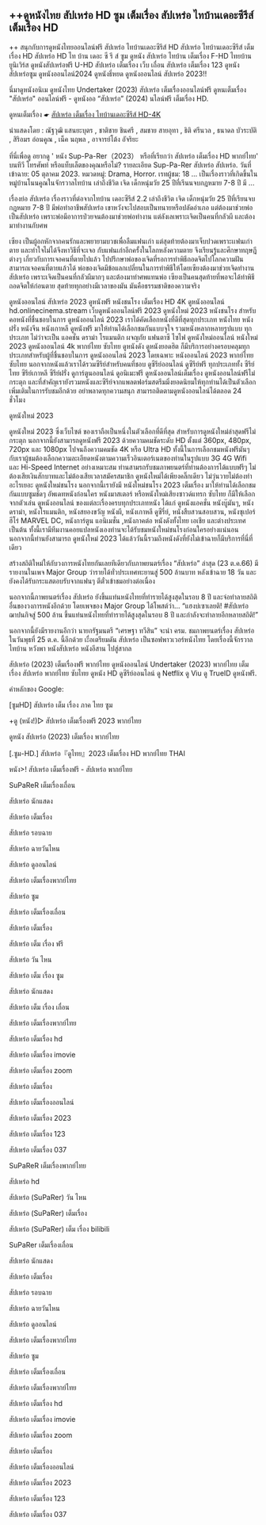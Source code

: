 ## ++ดูหนังไทย สัปเหร่อ HD ซูม เต็มเรื่อง สัปเหร่อ ไทบ้านเดอะซีรีส์ เต็มเรื่อง HD

++ สนุกกับการดูหนังไทยออนไลน์ฟรี สัปเหร่อ ไทบ้านเดอะซีรีส์ HD สัปเหร่อ ไทบ้านเดอะซีรีส์ เต็มเรื่อง HD สัปเหร่อ HD ไท บ้าน เดอะ ซี รี ส์ ซูม ดูหนัง สัปเหร่อ ไทบ้าน เต็มเรื่อง F-HD ไทยบ้านยูนิเวิร์ส ดูหนังสัปเหร่อฟรี U-HD สัปเหร่อ เต็มเรื่อง เว็บ เถื่อน สัปเหร่อ เต็มเรื่อง 123 ดูหนังสัปเหร่อซูม ดูหนังออนไลน์2024 ดูหนังธี่หยด ดูหนังออนไลน์ สัปเหร่อ 2023!!

นี่มาดูหนังอนิเม ดูหนังไทย Undertaker (2023) สัปเหร่อ เต็มเรื่องออนไลน์ฟรี ดูหนเต็มเรื่อง "สัปเหร่อ" ออนไลน์ฟรี - ดูหนังออ “สัปเหร่อ” (2024) นไลน์ฟรี เต็มเรื่อง HD.

ดูหนเต็มเรื่อง ☛ [สัปเหร่อ เต็มเรื่อง ไทบ้านเดอะซีรีส์  HD-4K](https://hd.flixmax.stream/th/movie/1113119?thaiban)

นำแสดงโดย : ณัฐวุฒิ แสนยะบุตร , ชาติชาย ชินศรี , สมชาย สายอุทา , ธิติ ศรีนวล , ธนาดล บัวระบัติ , สิริอมร อ่อนคูณ , เน็ค นฤพล , อาจารย์โต้ง อัจริยะ


ที่นี่เพื่อดู อยากดู ' หนัง Sup-Pa-Rer（2023） หรือที่เรียกว่า สัปเหร่อ  เต็มเรื่อง HD พากย์ไทย' บนทีวี โทรศัพท์ หรือแท็บเล็ตของคุณหรือไม่? รายละเอียด Sup-Pa-Rer สัปเหร่อ สัปเหร่อ. วันที่เข้าฉาย: 05 ตุลาคม 2023. หมวดหมู่: Drama, Horror. เรทผู้ชม: 18 ... เป็นเรื่องราวที่เกิดขึ้นในหมู่บ้านโนนคูณในจักรวาลไทบ้าน เล่าถึงชีวิต เจิด เด็กหนุ่มวัย 25 ปีที่เรีนนจบกฎหมาย 7-8 ปี มี ...

เรื่องย่อ สัปเหร่อ
เรื่องราวที่ต่อจากไทบ้าน เดอะซีรีส์ 2.2 เล่าถึงชีวิต เจิด เด็กหนุ่มวัย 25 ปีที่เรียนจบกฎหมาย 7-8 ปี มีพ่อทำอาชีพสัปเหร่อ เขาหวังจะไปสอบเป็นทนายหรือปลัดอำเภอ แต่ต้องมาช่วยพ่อเป็นสัปเหร่อ เพราะพ่อมีอาการป่วยจนต้องมาช่วยพ่อทำงาน แต่ลังเลเพราะเจิดเป็นคนที่กลัวผี และต้องมาทำงานกับศพ

เซียง เป็นผู้อกหักจากคนรักและพยายามบวชเพื่อลืมแฟนเก่า แต่สุดท้ายต้องมาเจ็บปวดเพราะเเฟนเก่าตาย และทำใจไม่ได้จึงหาวิธีที่จะเจอ กับแฟนเก่าอีกครั้งในโลกหลังความตาย จึงเรียนรู้และศึกษาทฤษฎีต่างๆ เกี่ยวกับการเจอคนที่ตายไปแล้ว ไปปรึกษาพ่อของเจิดที่รอการทำพิธีถอดจิตไปโลกความฝันสามารถเจอคนที่ตายแล้วได้ พ่อของเจิดมีข้อแลกเปลี่ยนในการทำพิธีให้โดยเซียงต้องมาช่วยเจิดทำงานสัปเหร่อ เพราะเจิดเป็นคนที่กลัวผีมากๆ และต้องมาทำศพแทนพ่อ เซียงเป็นคนสุดท้ายที่พอจะได้ทำพิธีถอดจิตให้ก่อนตาย สุดท้ายทุกอย่างมีเวลาของมัน มันคือธรรมชาติของความจริง

ดูหนังออนไลน์ สัปเหร่อ 2023 ดูหนังฟรี หนังชนโรง เต็มเรื่อง HD 4K
ดูหนังออนไลน์ hd.onlinecinema.stream เว็บดูหนังออนไลน์ฟรี 2023 ดูหนังใหม่ 2023 หนังชนโรง สำหรับคอหนังที่ชื่นชอบในการ ดูหนังออนไลน์ 2023 เราได้คัดเลือกหนังที่ดีที่สุดทุกประเภท หนังไทย หนังฝรั่ง หนังจีน หนังเกาหลี ดูหนังฟรี มาให้ท่านได้เลือกชมกันแบบจุใจ รวมหนังหลากหลายรูปแบบ ทุกประเภท ไม่ว่าจะเป็น แอคชั่น ดราม่า โรแมนติก ผจญภัย แฟนตาซี ไซไฟ ดูหนังใหม่ออนไลน์ หนังใหม่ 2023 ดูหนังออนไลน์ 4k พากย์ไทย ซับไทย ดูหนังดัง ดูหนังยอดฮิต ก็มีบริการอย่างครอบคลุมทุกประเภทสำหรับผู้ที่ชื่นชอบในการ ดูหนังออนไลน์ 2023 โดยเฉพาะ หนังออนไลน์ 2023 พากย์ไทย ซับไทย นอกจากหนังแล้วเราได้รวมซีรีย์สำหรับคนที่ชอบ ดูซีรีย์ออนไลน์ ดูซีรีย์ฟรี ทุกประเภททั้ง ซีรีย์ไทย ซีรีย์เกาหลี ซีรีย์ฝรั่ง ดูการ์ตูนออนไลน์ ดูอนิเมะฟรี ดูหนังออนไลน์เต็มเรื่อง ดูหนังออนไลน์ฟรีไม่กระตุก และที่สำคัญเรายังรวมหนังและซีรีย์จากแพลตฟอร์มสตรีมมิ่งยอดนิยมให้ทุกท่านได้เป็นตัวเลือกเพิ่มเติมในการรับชมอีกด้วย อย่าพลาดทุกความสนุก สามารถติดตามดูหนังออนไลน์ได้ตลอด 24 ชั่วโมง

ดูหนังใหม่ 2023

ดูหนังใหม่ 2023 ซึ่งเว็บไซต์ ของเราถือเป็นหนึ่งในตัวเลือกที่ดีที่สุด สำหรับการดูหนังใหม่ล่าสุดฟรีไม่กระตุก นอกจากนี้ยังสามารถดูหนังฟรี 2023 ด้วยความคมชัดระดับ HD ตั้งแต่ 360px, 480px, 720px และ 1080px ไปจนถึงความคมชัด 4K หรือ Ultra HD ทั้งนี้ในการเลือกชมหนังฟรีมันๆ กับเราผู้ชมต้องเลือกความละเอียดหนังตามความเร็วอินเตอร์เนตของท่านในรูปแบบ 3G 4G Wifi และ Hi-Speed Internet อย่างเหมาะสม ท่านสามรถรับชมภาพยนตร์ที่ท่านต้องการได้แบบฟรีๆ ไม่ต้องเสียเงินสักบาทและไม่ต้องเสียเวลาสมัครสมาชิก ดูหนังใหม่ได้เพียงคลิ๊กเดียว ไม่วุ่นวายไม่ต้องทำอะไรเยอะ
ดูหนังใหม่ชนโรง
นอกจากนี้เรายังมี หนังใหม่ชนโรง 2023 เต็มเรื่อง มาให้ท่านได้เลือกชมกันแบบซูมชัดๆ อัพเดทหนังก่อนใคร หนังมาสเตอร์ หรือหนังใหม่เสียงซาวด์แทรก ซับไทย ก็มีให้เลือกจากตัวเล่น ดูหนังออนไลน์ ของแต่ละเรื่องครบทุกประเภทหนัง ได้แก่ ดูหนังแอคชั่น หนังบู๊มันๆ, หนังดราม่า, หนังโรแมนติก, หนังสยองขวัญ หนังผี, หนังเกาหลี ดูซีรี่ย์, หนังสืบสวนสอบสวน, หนังซุเปอร์ฮีโร่ MARVEL DC, หนังการ์ตูน แอนิเมชั่น ,หนังภาคต่อ หนังดังทั้งไทย เอเชีย และต่างประเทศ เป็นต้น ทั้งนี้เรามีทีมงานคอยแปลหนังเองท่านจะได้รับชมหนังใหม่ชนโรงก่อนใครอย่างแน่นอน นอกจากนี้ท่านยังสามารถ ดูหนังใหม่ 2023 ได้แล้ววันนี้รวมถึงหนังดังที่ยังไม่เข้าฉายก็มีบริการที่นี่ที่เดียว

สร้างสถิติใหม่ให้กับวงการหนังไทยกันเลยทีเดียวกับภาพยนตร์เรื่อง “สัปเหร่อ” ล่าสุด (23 ต.ค.66) มีรายงานในเพจ Major Group ว่ารายได้ทั่วประเทศทะยานสู่ 500 ล้านบาท หลังเข้าฉาย 18 วัน และยังคงได้รับกระแสตอบรับจากแฟนๆ ตีตั๋วเข้าชมอย่างต่อเนื่อง

นอกจากนี้ภาพยนตร์เรื่อง สัปเหร่อ ยังขึ้นแท่นหนังไทยที่ทำรายได้สูงสุดในรอบ 8 ปี และจ่อทำลายสถิติอื่นของวงการหนังอีกด้วย โดยเพจของ Major Group ได้โพสต์ว่า… “แฮงบ่เซาเลยติ! #สัปเหร่อ ฌาปนกิจสู่ 500 ล้าน ขึ้นแท่นหนังไทยที่ทำรายได้สูงสุดในรอบ 8 ปี และกำลังจะทำลายอีกหลายสถิติ!”

นอกจากนี้ยังมีรายงานอีกว่า นายกรัฐมนตรี “เศรษฐา ทวีสิน” จะนำ ครม. ชมภาพยนตร์เรื่อง สัปเหร่อ ในวันพุธที่ 25 ต.ค. นี้อีกด้วย เะื่อเตรียมดัน สัปเหร่อ เป็นซอฟพาวเวอร์หนังไทย โดยเรื่องนี้จักรวาลไทบ้าน หวังพา หนังสัปเหร่อ หนังอีสาน ไปสู่สากล

สัปเหร่อ (2023) เต็มเรื่องฟรี พากย์ไทย ดูหนังออนไลน์ Undertaker (2023) พากย์ไทย เต็มเรื่อง สัปเหร่อ พากย์ไทย ซับไทย ดูหนัง HD ดูซีรีย์ออนไลน์ ดู Netflix ดู Viu ดู TrueID ดูหนังฟรี.

คำหลักของ Google:

[ซูมHD] สัปเหร่อ เต็ม เรื่อง ภาค ไทย ซูม

+ดู (หนัง!)▷ สัปเหร่อ เต็มเรื่องฟรี 2023 พากย์ไทย

ดูหนัง สัปเหร่อ (2023) เต็มเรื่อง พากย์ไทย

[.ซูม-HD.] สัปเหร่อ『ดูไทย』2023 เต็มเรื่อง HD พากย์ไทย THAI

หนัง>! สัปเหร่อ เต็มเรื่องฟรี - สัปเหร่อ พากย์ไทย

SuPaReR เต็มเรื่องเถื่อน

สัปเหร่อ นักแสดง

สัปเหร่อ เต็มเรื่อง

สัปเหร่อ รอบฉาย

สัปเหร่อ ฉายวันไหน

สัปเหร่อ ดูออนไลน์

สัปเหร่อ เต็มเรื่องพากย์ไทย

สัปเหร่อ ซูม

สัปเหร่อ เต็มเรื่องเถื่อน

สัปเหร่อ เต็มเรื่อง

สัปเหร่อ เต็ม เรื่อง ฟรี

สัปเหร่อ วัน ไหน

สัปเหร่อ เต็ม เรื่อง ซูม

สัปเหร่อ นักแสดง

สัปเหร่อ เต็ม เรื่อง เถื่อน

สัปเหร่อ เต็มเรื่องพากย์ไทย

สัปเหร่อ เต็มเรื่อง hd

สัปเหร่อ เต็มเรื่อง imovie

สัปเหร่อ เต็มเรื่อง zoom

สัปเหร่อ เต็มเรื่อง

สัปเหร่อ เต็มเรื่องออนไลน์

สัปเหร่อ เต็มเรื่อง 2023

สัปเหร่อ เต็มเรื่อง 123

สัปเหร่อ เต็มเรื่อง 037

SuPaReR เต็มเรื่องพากย์ไทย

สัปเหร่อ hd

สัปเหร่อ (SuPaRer) วัน ไหน

สัปเหร่อ (SuPaRer) เต็มเรื่อง

สัปเหร่อ (SuPaRer) เต็ม เรื่อง bilibili

SuPaRer เต็มเรื่องเถื่อน

สัปเหร่อ นักแสดง

สัปเหร่อ เต็มเรื่อง

สัปเหร่อ รอบฉาย

สัปเหร่อ ฉายวันไหน

สัปเหร่อ ดูออนไลน์

สัปเหร่อ เต็มเรื่องพากย์ไทย

สัปเหร่อ ซูม

สัปเหร่อ เต็มเรื่องเถื่อน

สัปเหร่อ เต็มเรื่องพากย์ไทย

สัปเหร่อ เต็มเรื่อง hd

สัปเหร่อ เต็มเรื่อง imovie

สัปเหร่อ เต็มเรื่อง zoom

สัปเหร่อ เต็มเรื่อง

สัปเหร่อ เต็มเรื่องออนไลน์

สัปเหร่อ เต็มเรื่อง 2023

สัปเหร่อ เต็มเรื่อง 123

สัปเหร่อ เต็มเรื่อง 037
